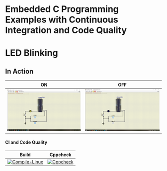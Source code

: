 # Embedded C Programming Examples with Continuous Integration and Code Quality

# LED Blinking 

## In Action

|ON|OFF|
|:--:|:--:|
|![ON](simulation/ON.png)|![OFF](simulation/OFF.png)|

#### CI and Code Quality

|Build|Cppcheck|
|:--:|:--:|
|[![Compile-Linux](https://github.com/bgvmysore/embbedC_ltts_activities/actions/workflows/Compile.yml/badge.svg)](https://github.com/bgvmysore/embbedC_ltts_activities/actions/workflows/Compile.yml)|[![Cppcheck](https://github.com/bgvmysore/embbedC_ltts_activities/actions/workflows/CodeQulaity.yml/badge.svg)](https://github.com/bgvmysore/embbedC_ltts_activities/actions/workflows/CodeQulaity.yml)|

